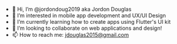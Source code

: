 - 👋 Hi, I’m @jordondoug2019 aka Jordon Douglas
- 👀 I’m interested in mobile app development and UX/UI Design
- 🌱 I’m currently learning how to create apps using Flutter's UI kit
- 💞️ I’m looking to collaborate on web applications and design!
- 📫 How to reach me: jdouglas2015@gmail.com

<!---
jordondoug2019/jordondoug2019 is a ✨ special ✨ repository because its `README.md` (this file) appears on your GitHub profile.
You can click the Preview link to take a look at your changes.
--->
